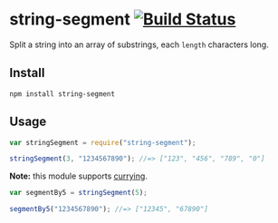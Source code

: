 # string-segment [![Build Status](https://travis-ci.org/neftaly/npm-string-segment.svg?branch=master)](https://travis-ci.org/neftaly/npm-string-segment)

Split a string into an array of substrings, each `length` characters long.

Install
-------
```shell
npm install string-segment
```

Usage
-----
```javascript
var stringSegment = require("string-segment");

stringSegment(3, "1234567890"); //=> ["123", "456", "789", "0"]
```

**Note:** this module supports [currying](http://fr.umio.us/favoring-curry/).
```javascript
var segmentBy5 = stringSegment(5);

segmentBy5("1234567890"); //=> ["12345", "67890"]
```
